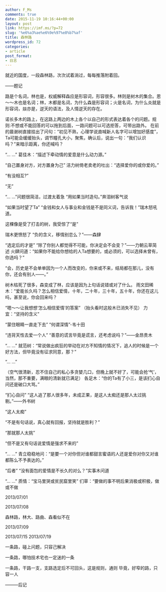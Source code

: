 ```yaml
---
author: F_Ms
comments: true
date: 2015-11-19 10:16:44+00:00
layout: post
link: https://imf.ms/?p=72
slug: '%e6%a3%ae%e6%9e%97%e8%b7%af'
title: 森林路
wordpress_id: 72
categories:
- article
post_format:
- 日志
---
```


就近的国度，一段森林路，次次试着淌过，每每推落附着回。

——题记

路是个名词，林也是，权威解释森应是形容词，形容很多。林则是树木的集合。恩～～木也是名词；林，木都是名词，为什么森是形容词；火是名词，为什么炎就是形容词，燚亦是，逆天的语法，及人情逆天的存在。

诺长多木的路上，在这路上两边的木上各个以自己的形式表达着各个的问题。规则:不想或不能回答的可以拖到后面，一路问题可以可选拒答，可带出路外。
在前的晨谢树直接挂出了问句：“初见不熟，心理学说直喊新人名字可以增加好感度”，Ta可能会缓缓抬头，调节瞳孔大小，聚焦，确认后，说出一句：“我们认识吗？”来暗示距离，你还喊吗？

“... ...”
葛佳木：“描述下牵动情的爱意是什么动力源。”

“自己置身对方，对方置身为己”
洁力树倚老卖老的吐出：“选择爱你的或你爱的。”

“有没相互?”

“无”

“... ...”问题很简洁，过渡太着急
“用如果当时造句。”奔泪树客气说

“如果当时望了Ta”
“金钱和女人与事业和金钱是不是同义词，告诉我！”瑞木怒吼道。

这棵像是受了打击的树，我受惊了“是”

瑞木更愤怒了
“负的含义，移情别恋么？”——森肆

“选定后的才是”
“除了你别人都觉得不可能，你决定会不会变？”——力朝云草简述
火肆问道：“如果你不能给你想给的人Ta想要的，或必须的，可以选择未曾有，你选吗？”

“会，历史是不会单单因为一个人而改变的，你来或不来，结局都在那儿，没有你，还会有别人——。”

树木枯死了很多，森变成了林，应该是因为上句话说错或对了什么。
雨文田稀木：“爱能长久吗？怎么相信爱情，十年，二十年，三十年，五十年，你还在这儿吗，甚至说，你会回来吗？

“嗯～～让我想想‘怎么相信爱情’的答案”
（抬头看时这般木已消失不见）
力宜：“坚持的含义”

“蒙住眼睛一直走下去”
“何谓深情”-韦十田

“违背天性去爱一个人”
“善意的谎言毕竟是谎言，还考虑说吗？”——金昂贵木

“... ...”
就范树：“常说做出疯狂的举动在对方不知情的情况下，追人的时候是一个好方法，但毕竟没有征求同意，那？”

“... ...”

（空气很清新，忍不住自己的私心多贪婪几口，但晚上就不好了，可能会抢‘气’，当然，那不重要，满眼的清新就已满足）
各足木：“你的Ta有了小三，是该扪心自问还是破口大骂。”

“扪心自问”
“这人追了那人很多年，未成正果，是这人太痴还是那人太过挑剔。”——外书树

“这人太痴”

“不是有句话说，真心就有回报，坚持就是胜利？”

“那就那人太挑”

“但不是又有句话说爱情是强求不来的”

“... ...”
青立稳稳地问：“是要一个对你但对谁都甜言蜜语的人还是爱你对你又对谁都陈么不予表达的。”

“后者”
“没有面包的爱情是不长久的对么？”实事木问道

“... ...”
质情：“宝马里哭或贫民窟里笑”
们草：“要做的事不明后果消极或积极，做或不做



2013/07/01

2013/07/08

森林路，林大、路曲、森看似不在

2013/07/09

2013/07/15
2013/07/19



一条路，碰上问题，只容己解决

一条路，哪怕技术宅也一定迷的一条

一条路，干路一支，支路选定后不可回头，这是规则，通则
毕竟，好窄的路，只容一人



———后记
